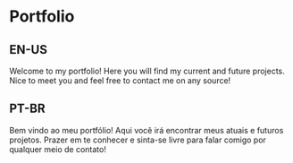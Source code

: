 # Portfolio

## EN-US

Welcome to my portfolio! Here you will find my current and future projects. Nice to meet you and feel free to contact me on any source!

## PT-BR

Bem vindo ao meu portfólio! Aqui você irá encontrar meus atuais e futuros projetos. Prazer em te conhecer e sinta-se livre para falar comigo por qualquer meio de contato!
